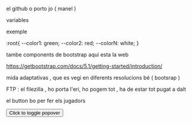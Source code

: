 el github o porto jo ( manel )


variables

exemple 

:root{
    --color1: green;
    --color2: red;
    --colorN: white;
}

tambe components de bootstrap aqui esta la web

https://getbootstrap.com/docs/5.1/getting-started/introduction/

mida adaptativas , que es vegi en diferents resolucions bé ( bootsrap )

FTP : el filezilla , ho porta l'eri, ho pogem tot , ha de estar tot pugat a dalt 


el button bo per fer els jugadors

<button type="button" class="btn btn-lg btn-danger" data-bs-toggle="popover" title="Popover title" data-bs-content="And here's some amazing content. It's very engaging. Right?">Click to toggle popover</button>
